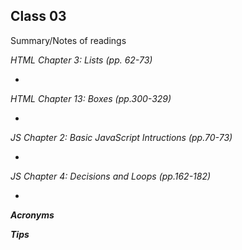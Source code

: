 
## Class 03

Summary/Notes of readings 

*HTML Chapter 3: Lists (pp. 62-73)*

- 

*HTML Chapter 13: Boxes (pp.300-329)*

- 

*JS Chapter 2: Basic JavaScript Intructions (pp.70-73)*

- 

*JS Chapter 4: Decisions and Loops (pp.162-182)*

- 

***Acronyms***


***Tips***